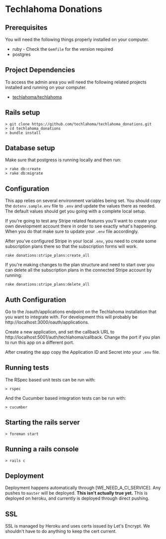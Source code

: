 # Techlahoma Donations

## Prerequisites

You will need the following things properly installed on your computer.

* ruby - Check the `Gemfile` for the version required
* postgres


## Project Dependencies

To access the admin area you will need the following related projects installed and running on
your computer.

* [techlahoma/techlahoma](https://github.com/techlahoma/techlahoma)

## Rails setup
```
> git clone https://github.com/techlahoma/techlahoma_donations.git
> cd techlahoma_donations
> bundle install
```

## Database setup

Make sure that postgress is running locally and then run:

```
> rake db:create
> rake db:migrate
```

## Configuration

This app relies on several environment variables being set. You should copy the
`dotenv.sample.env` file to `.env` and update the values there as
needed. The default values should get you going with a complete local
setup.

If you're going to test any Stripe related features you'll want to create your own development
account there in order to see exactly what's happening. When you do that
make sure to update your `.env` file accordingly.

After you've configured Stripe in your local `.env`, you need to create
some subscription plans there so that the subscription forms will work.

```
rake donations:stripe_plans:create_all
```

If you're making changes to the plan structure and need to start over
you can delete all the subscription plans in the connected Stripe
account by running:

```
rake donations:stripe_plans:delete_all
```

## Auth Configuration

Go to the /oauth/applications endpoint on the Techlahoma installation that you want to integrate with.
For development this will probably be http://localhost:3000/oauth/applications.

Create a new application, and set the callback URL to http://localhost:5001/auth/techlahoma/callback.
Change the port if you plan to run this app on a different port.

After creating the app copy the Application ID and Secret into your `.env` file.

## Running tests

The RSpec based unit tests can be run with:

```
> rspec
```

And the Cucumber based integration tests can be run with:

```
> cucumber
```

## Starting the rails server
```
> foreman start
```

## Running a rails console
```
> rails c
```

## Deployment

Deployment happens automatically through [WE_NEED_A_CI_SERVICE]. Any pushes to `master` will be deployed. **This isn't actually true yet.**
This is deployed on heroku, and currently is deployed through direct pushing.

## SSL

SSL is managed by Heroku and uses certs issued by Let's Encrypt. We
shouldn't have to do anything to keep the cert current.
